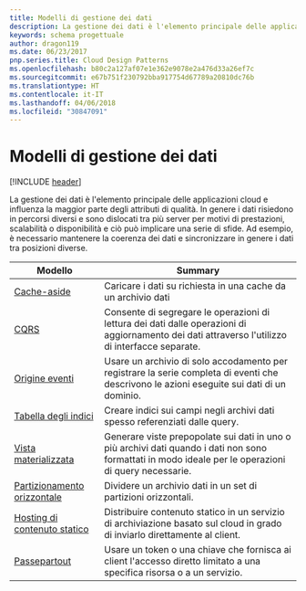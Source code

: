 ```yaml
---
title: Modelli di gestione dei dati
description: La gestione dei dati è l'elemento principale delle applicazioni cloud e influenza la maggior parte degli attributi di qualità. In genere i dati risiedono in percorsi diversi e sono dislocati tra più server per motivi di prestazioni, scalabilità o disponibilità e ciò può implicare una serie di sfide. Ad esempio, è necessario mantenere la coerenza dei dati e sincronizzare in genere i dati tra posizioni diverse.
keywords: schema progettuale
author: dragon119
ms.date: 06/23/2017
pnp.series.title: Cloud Design Patterns
ms.openlocfilehash: b80c2a127af07e1e362e9078e2a476d33a26ef7c
ms.sourcegitcommit: e67b751f230792bba917754d67789a20810dc76b
ms.translationtype: HT
ms.contentlocale: it-IT
ms.lasthandoff: 04/06/2018
ms.locfileid: "30847091"
---
```

# <a name="data-management-patterns"></a>Modelli di gestione dei dati

[!INCLUDE [header](../../_includes/header.md)]

La gestione dei dati è l'elemento principale delle applicazioni cloud e influenza la maggior parte degli attributi di qualità. In genere i dati risiedono in percorsi diversi e sono dislocati tra più server per motivi di prestazioni, scalabilità o disponibilità e ciò può implicare una serie di sfide. Ad esempio, è necessario mantenere la coerenza dei dati e sincronizzare in genere i dati tra posizioni diverse.


|                        Modello                         |                                                                  Summary                                                                  |
|--------------------------------------------------------|-------------------------------------------------------------------------------------------------------------------------------------------|
|            [Cache-aside](../cache-aside.md)            |                                            Caricare i dati su richiesta in una cache da un archivio dati                                             |
|                   [CQRS](../cqrs.md)                   |                    Consente di segregare le operazioni di lettura dei dati dalle operazioni di aggiornamento dei dati attraverso l'utilizzo di interfacce separate.                     |
|         [Origine eventi](../event-sourcing.md)         |               Usare un archivio di solo accodamento per registrare la serie completa di eventi che descrivono le azioni eseguite sui dati di un dominio.               |
|            [Tabella degli indici](../index-table.md)            |                         Creare indici sui campi negli archivi dati spesso referenziati dalle query.                          |
|      [Vista materializzata](../materialized-view.md)      | Generare viste prepopolate sui dati in uno o più archivi dati quando i dati non sono formattati in modo ideale per le operazioni di query necessarie. |
|               [Partizionamento orizzontale](../sharding.md)               |                                    Dividere un archivio dati in un set di partizioni orizzontali.                                     |
| [Hosting di contenuto statico](../static-content-hosting.md) |                   Distribuire contenuto statico in un servizio di archiviazione basato sul cloud in grado di inviarlo direttamente al client.                    |
|              [Passepartout](../valet-key.md)              |                 Usare un token o una chiave che fornisca ai client l'accesso diretto limitato a una specifica risorsa o a un servizio.                 |

